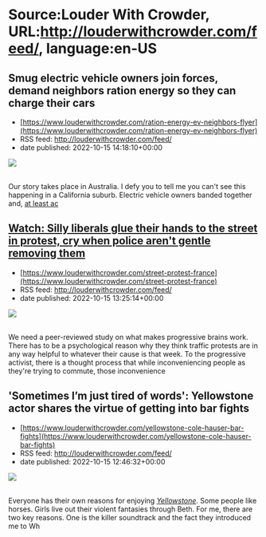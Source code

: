 # Source:Louder With Crowder, URL:http://louderwithcrowder.com/feed/, language:en-US

## Smug electric vehicle owners join forces, demand neighbors ration energy so they can charge their cars
 - [https://www.louderwithcrowder.com/ration-energy-ev-neighbors-flyer](https://www.louderwithcrowder.com/ration-energy-ev-neighbors-flyer)
 - RSS feed: http://louderwithcrowder.com/feed/
 - date published: 2022-10-15 14:18:10+00:00

<img src="https://www.louderwithcrowder.com/media-library/image.jpg?id=31949052&amp;width=1200&amp;height=800&amp;coordinates=11%2C0%2C12%2C0" /><br /><br /><p>Our story takes place in Australia. I defy you to tell me you can't see this happening in a California suburb. Electric vehicle owners banded together and, <a href="https://www.dailymail.co.uk/news/article-11305125/Melbourne-electric-car-owners-leave-flyer-Brighton-street-calling-locals-ration-electricity.html" target="_blank">at least ac

## Watch: Silly liberals glue their hands to the street in protest, cry when police aren't gentle removing them
 - [https://www.louderwithcrowder.com/street-protest-france](https://www.louderwithcrowder.com/street-protest-france)
 - RSS feed: http://louderwithcrowder.com/feed/
 - date published: 2022-10-15 13:25:14+00:00

<img src="https://www.louderwithcrowder.com/media-library/image.png?id=31949027&amp;width=1245&amp;height=700&amp;coordinates=0%2C59%2C0%2C59" /><br /><br /><p>We need a peer-reviewed study on what makes progressive brains work. There has to be a psychological reason why they think traffic protests are in any way helpful to whatever their cause is that week. To the progressive activist, there is a thought process that while inconveniencing people as they're trying to commute, those inconvenience

## 'Sometimes I’m just tired of words': Yellowstone actor shares the virtue of getting into bar fights
 - [https://www.louderwithcrowder.com/yellowstone-cole-hauser-bar-fights](https://www.louderwithcrowder.com/yellowstone-cole-hauser-bar-fights)
 - RSS feed: http://louderwithcrowder.com/feed/
 - date published: 2022-10-15 12:46:32+00:00

<img src="https://www.louderwithcrowder.com/media-library/image.png?id=31948974&amp;width=1200&amp;height=800&amp;coordinates=16%2C0%2C7%2C0" /><br /><br /><p>Everyone has their own reasons for enjoying <em><a href="https://www.louderwithcrowder.com/yellowstone-season-five-trailer" target="_blank">Yellowstone</a></em>. Some people like horses. Girls live out their violent fantasies through Beth. For me, there are two key reasons. One is the killer soundtrack and the fact they introduced me to Wh

